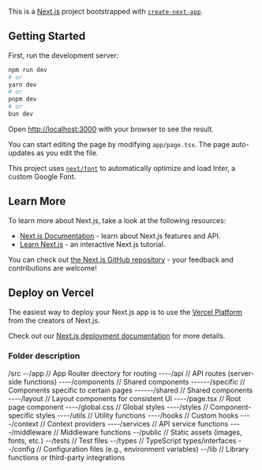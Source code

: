 This is a [Next.js](https://nextjs.org/) project bootstrapped with [`create-next-app`](https://github.com/vercel/next.js/tree/canary/packages/create-next-app).

## Getting Started

First, run the development server:

```bash
npm run dev
# or
yarn dev
# or
pnpm dev
# or
bun dev
```

Open [http://localhost:3000](http://localhost:3000) with your browser to see the result.

You can start editing the page by modifying `app/page.tsx`. The page auto-updates as you edit the file.

This project uses [`next/font`](https://nextjs.org/docs/basic-features/font-optimization) to automatically optimize and load Inter, a custom Google Font.

## Learn More

To learn more about Next.js, take a look at the following resources:

- [Next.js Documentation](https://nextjs.org/docs) - learn about Next.js features and API.
- [Learn Next.js](https://nextjs.org/learn) - an interactive Next.js tutorial.

You can check out [the Next.js GitHub repository](https://github.com/vercel/next.js/) - your feedback and contributions are welcome!

## Deploy on Vercel

The easiest way to deploy your Next.js app is to use the [Vercel Platform](https://vercel.com/new?utm_medium=default-template&filter=next.js&utm_source=create-next-app&utm_campaign=create-next-app-readme) from the creators of Next.js.

Check out our [Next.js deployment documentation](https://nextjs.org/docs/deployment) for more details.

### Folder description

/src
--/app // App Router directory for routing
----/api // API routes (server-side functions)
----/components // Shared components
------/specific // Components specific to certain pages
------/shared // Shared components
----/layout // Layout components for consistent UI
----/page.tsx // Root page component
----/global.css // Global styles
----/styles // Component-specific styles
----/utils // Utility functions
----/hooks // Custom hooks
----/context // Context providers
----/services // API service functions
----/middleware // Middleware functions
--/public // Static assets (images, fonts, etc.)
--/tests // Test files
--/types // TypeScript types/interfaces
--/config // Configuration files (e.g., environment variables)
--/lib // Library functions or third-party integrations
